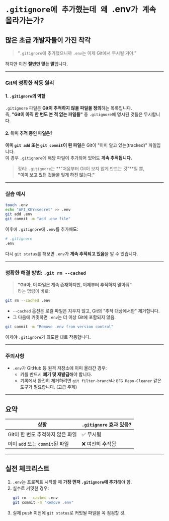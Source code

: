 # `.gitignore에 추가했는데 왜 `.env`가 계속 올라가는가?`

## 많은 초급 개발자들이 가진 착각

> “`.gitignore`에 추가했으니까 `.env`는 이제 Git에서 무시될 거야.”

하지만 이건 **절반만 맞는 말**입니다.

---

### Git의 정확한 작동 원리

#### 1. `.gitignore`의 역할

`.gitignore` 파일은 **Git이 추적하지 않을 파일을 정의**하는 목록입니다.  
즉, **"Git이 아직 한 번도 본 적 없는 파일들"** 중 `.gitignore`에 명시된 것들은 무시합니다.

#### 2. 이미 추적 중인 파일은?

**이미 `git add` 또는 `git commit`이 된 파일**은 Git이 "이미 알고 있는(tracked)" 파일입니다.  
이 경우 `.gitignore`에 해당 파일이 추가되어 있어도 **계속 추적됩니다.**

> 정리: `.gitignore`는 **"처음부터 Git이 보지 않게 만드는 것"**일 뿐,  
> **"이미 보고 있던 것들을 잊게 하진 않는다."**

---

### 실습 예시

```bash
touch .env
echo "API_KEY=secret" >> .env
git add .env
git commit -m "add .env file"
```

이후에 `.gitignore`에 `.env`를 추가해도:

```bash
# .gitignore
.env
```

다시 `git status`를 해보면 `.env`가 **계속 추적되고 있음**을 알 수 있습니다.

---

### 정확한 해결 방법: `.git rm --cached`

> **"Git아, 이 파일은 계속 존재하지만, 이제부터 추적하지 말아줘"**  
> 라는 명령이 바로:

```bash
git rm --cached .env
```

- `--cached` 옵션은 로컬 파일은 지우지 않고, Git의 "추적 대상에서만" 제거합니다.
- 그 다음에 커밋하면 `.env`는 더 이상 Git에 포함되지 않음.

```bash
git commit -m "Remove .env from version control"
```

이제야 `.gitignore`가 의도한 대로 작동합니다.

---

### 주의사항

- `.env`가 GitHub 등 원격 저장소에 이미 올라간 경우:
  - 키를 반드시 **폐기 및 재발급**해야 합니다.
  - 기록에서 완전히 제거하려면 `git filter-branch`나 `BFG Repo-Cleaner` 같은 도구가 필요합니다. (고급 주제)

---

## 요약

| 상황                             | `.gitignore` 효과 있음? |
| -------------------------------- | ----------------------- |
| Git이 한 번도 추적하지 않은 파일 | ✅ 무시됨               |
| 이미 `add` 또는 `commit`된 파일  | ❌ 여전히 추적됨        |

---

## 실전 체크리스트

1. `.env`는 프로젝트 시작할 때 **가장 먼저 `.gitignore`에 추가**해야 함.
2. 실수로 커밋한 경우:
   ```bash
   git rm --cached .env
   git commit -m "Remove .env"
   ```
3. 실제 push 이전에 `git status`로 커밋될 파일을 꼭 점검할 것.
